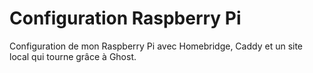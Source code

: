 # Configuration Raspberry Pi

Configuration de mon Raspberry Pi avec Homebridge, Caddy et un site local qui tourne grâce à Ghost.


